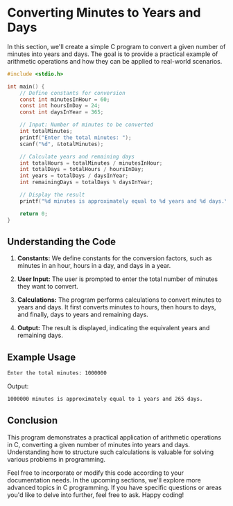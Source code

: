 # Converting Minutes to Years and Days

In this section, we'll create a simple C program to convert a given number of minutes into years and days. The goal is
to provide a practical example of arithmetic operations and how they can be applied to real-world scenarios.

```c
#include <stdio.h>

int main() {
    // Define constants for conversion
    const int minutesInHour = 60;
    const int hoursInDay = 24;
    const int daysInYear = 365;

    // Input: Number of minutes to be converted
    int totalMinutes;
    printf("Enter the total minutes: ");
    scanf("%d", &totalMinutes);

    // Calculate years and remaining days
    int totalHours = totalMinutes / minutesInHour;
    int totalDays = totalHours / hoursInDay;
    int years = totalDays / daysInYear;
    int remainingDays = totalDays % daysInYear;

    // Display the result
    printf("%d minutes is approximately equal to %d years and %d days.\n", totalMinutes, years, remainingDays);

    return 0;
}
```

## Understanding the Code

1. **Constants:** We define constants for the conversion factors, such as minutes in an hour, hours in a day, and days
   in a year.

2. **User Input:** The user is prompted to enter the total number of minutes they want to convert.

3. **Calculations:** The program performs calculations to convert minutes to years and days. It first converts minutes
   to hours, then hours to days, and finally, days to years and remaining days.

4. **Output:** The result is displayed, indicating the equivalent years and remaining days.

## Example Usage

```bash
Enter the total minutes: 1000000
```

Output:

```bash
1000000 minutes is approximately equal to 1 years and 265 days.
```

## Conclusion

This program demonstrates a practical application of arithmetic operations in C, converting a given number of minutes
into years and days. Understanding how to structure such calculations is valuable for solving various problems in
programming.

Feel free to incorporate or modify this code according to your documentation needs. In the upcoming sections, we'll
explore more advanced topics in C programming. If you have specific questions or areas you'd like to delve into further,
feel free to ask. Happy coding!